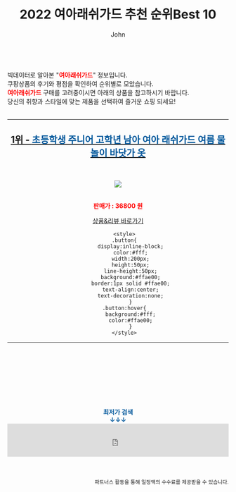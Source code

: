 ﻿---
layout: post
title:  "2022 여아래쉬가드 추천 순위Best 10"
author: John
categories: [ 출산/육아 ]
tags: [  ]
image: https://static.coupangcdn.com/image/vendor_inventory/1862/bd2037cf1d7793125095c7f0635212f31e51c60a734375e6ab5386940061.png 
description: "2022 여아래쉬가드 추천 순위Best 10 관련 상품으로 가장 고객 선호도가 높은 제품입니다."
toc: true
toc_sticky: true
---

<br>
빅데이터로 알아본 "<b><font color='#ff0000'>여아래쉬가드</font></b>" 정보입니다.
<br>
쿠팡상품의 후기와 평점을 확인하여 순위별로 모았습니다.
<br>
<b><font color='#ff0000'>여아래쉬가드</font></b>  구매를 고려중이시면 아래의 상품을 참고하시기 바랍니다.
<br>
당신의 취향과 스타일에 맞는 제품을 선택하여 즐거운 쇼핑 되세요!
<br><br>
<hr>
<p>
    
<center><h2><a href="https://link.coupang.com/re/AFFSDP?lptag=AF7307611&pageKey=6497090295&itemId=14287304805&vendorItemId=80617609545&traceid=V0-153-707a46b42d14b311&requestid=20220530143011222330162" target="_blank"><b>1위 - <font color='#01579B'>초등학생 주니어 고학년 남아 여아 래쉬가드 여름 물놀이 바닷가 옷</font></b></a></h2><br>

<a href="https://link.coupang.com/re/AFFSDP?lptag=AF7307611&pageKey=6497090295&itemId=14287304805&vendorItemId=80617609545&traceid=V0-153-707a46b42d14b311&requestid=20220530143011222330162" target="_blank"><img src="https://static.coupangcdn.com/image/vendor_inventory/1862/bd2037cf1d7793125095c7f0635212f31e51c60a734375e6ab5386940061.png"></a><br><br>

<b><font color='#ff0000'>판매가 : 36800 원</font></b><br>

<a href="https://link.coupang.com/re/AFFSDP?lptag=AF7307611&pageKey=6497090295&itemId=14287304805&vendorItemId=80617609545&traceid=V0-153-707a46b42d14b311&requestid=20220530143011222330162" target="_blank" class="button">상품&리뷰 바로가기</a><p>

        <style>
        .button{
            display:inline-block;
            color:#fff;
            width:200px;
            height:50px;
            line-height:50px;
            background:#ffae00;
            border:1px solid #ffae00;
            text-align:center;
            text-decoration:none;
            }
        .button:hover{
            background:#fff;
            color:#ffae00;
            }
        </style>

<hr>

<br><br><br><br><br><br><br>
<center><b><font color='#01579B' size='medium'>최저가 검색<br>
↓↓↓</font></b></center>
<center><iframe src="https://coupa.ng/b1Tbjx" width="100%" height="75" frameborder="0" scrolling="no" referrerpolicy="unsafe-url"></iframe></center>
<br><br>
<p>
<small>
    <div align="right">파트너스 활동을 통해 일정액의 수수료를 제공받을 수 있습니다.</div>
</small>
</p>
